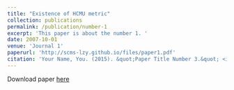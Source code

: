 ```yaml
---
title: "Existence of HCMU metric"
collection: publications
permalink: /publication/number-1
excerpt: 'This paper is about the number 1. '
date: 2007-10-01
venue: 'Journal 1'
paperurl: 'http://scms-lzy.github.io/files/paper1.pdf'
citation: 'Your Name, You. (2015). &quot;Paper Title Number 3.&quot; <i>Journal 1</i>. 1(3).'
---
```


Download paper [here](http://academicpages.github.io/files/paper3.pdf)


